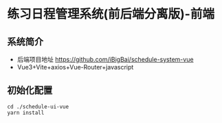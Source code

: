 # 练习日程管理系统(前后端分离版)-前端
## 系统简介
- 后端项目地址 https://github.com/iBigBai/schedule-system-vue
- Vue3+Vite+axios+Vue-Router+javascript
## 初始化配置
```shell
cd ./schedule-ui-vue
yarn install
```
